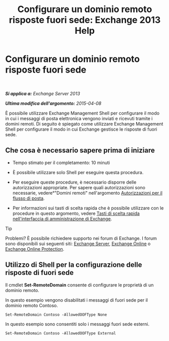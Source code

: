 ﻿---
title: 'Configurare un dominio remoto risposte fuori sede: Exchange 2013 Help'
TOCTitle: Configurare un dominio remoto risposte fuori sede
ms:assetid: 0c1e56be-7a29-4294-9762-600f9f788741
ms:mtpsurl: https://technet.microsoft.com/it-it/library/JJ657713(v=EXCHG.150)
ms:contentKeyID: 50480011
ms.date: 05/22/2018
mtps_version: v=EXCHG.150
ms.translationtype: MT
---

# Configurare un dominio remoto risposte fuori sede

 

_**Si applica a:** Exchange Server 2013_

_**Ultima modifica dell'argomento:** 2015-04-08_

È possibile utilizzare Exchange Management Shell per configurare il modo in cui i messaggi di posta elettronica vengono inviati e ricevuti tramite i domini remoti. Di seguito è spiegato come utilizzare Exchange Management Shell per configurare il modo in cui Exchange gestisce le risposte di fuori sede.

## Che cosa è necessario sapere prima di iniziare

  - Tempo stimato per il completamento: 10 minuti

  - È possibile utilizzare solo Shell per eseguire questa procedura.

  - Per eseguire queste procedure, è necessario disporre delle autorizzazioni appropriate. Per sapere quali autorizzazioni sono necessarie, vedere°"Domini remoti" nell'argomento [Autorizzazioni per il flusso di posta](mail-flow-permissions-exchange-2013-help.md).

  - Per informazioni sui tasti di scelta rapida che è possibile utilizzare con le procedure in questo argomento, vedere [Tasti di scelta rapida nell'interfaccia di amministrazione di Exchange](keyboard-shortcuts-in-the-exchange-admin-center-exchange-online-protection-help.md).


> [!TIP]
> Problemi? È possibile richiedere supporto nei forum di Exchange. I forum sono disponibili sui seguenti siti: <A href="https://go.microsoft.com/fwlink/p/?linkid=60612">Exchange Server</A>, <A href="https://go.microsoft.com/fwlink/p/?linkid=267542">Exchange Online</A> o <A href="https://go.microsoft.com/fwlink/p/?linkid=285351">Exchange Online Protection</A>.



## Utilizzo di Shell per la configurazione delle risposte di fuori sede

Il cmdlet **Set-RemoteDomain** consente di configurare le proprietà di un dominio remoto.

In questo esempio vengono disabilitati i messaggi di fuori sede per il dominio remoto Contoso.

    Set-RemoteDomain Contoso -AllowedOOFType None

In questo esempio sono consentiti solo i messaggi fuori sede esterni.

    Set-RemoteDomain Contoso -AllowedOOFType External

